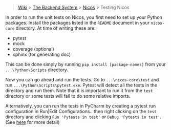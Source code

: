 > [Wiki](Home) > [The Backend System](The-Backend-System) > [Nicos](Nicos) > Testing Nicos

In order to run the unit tests on Nicos, you first need to set up your Python packages. Install the packages listed in the `README` document in your `nicos-core` directory. At time of writing these are:

  - pytest
  - mock
  - coverage (optional)
  - sphinx (for generating doc)

This can be done simply by running `pip install [package-names]` from your `...\Python\Scripts` directory.

Now you can go ahead and run the tests. Go to `...\nicos-core\test` and run `...\Python\Scripts\pytest.exe`. Pytest will detect all the tests in the directory and run them. Note that it is important to run it from the `test` directory or some tests will fail to do some relative imports.

Alternatively, you can run the tests in PyCharm by creating a pytest run configuration in Run|Edit Configurations.. then right clicking on the `test` directory and clicking `Run 'Pytests in test'` or `Debug 'Pytests in test'`. (See [here](https://www.gowrishankarnath.com/using-pytest-testing-tool-to-test-python-code-by-configuring-pycharm-ide.html) for more detail)